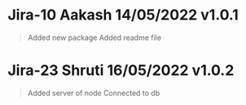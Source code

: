 # Jira-10  Aakash 14/05/2022 v1.0.1
> Added new package
> Added readme file

# Jira-23  Shruti 16/05/2022 v1.0.2
> Added server of node
> Connected to db